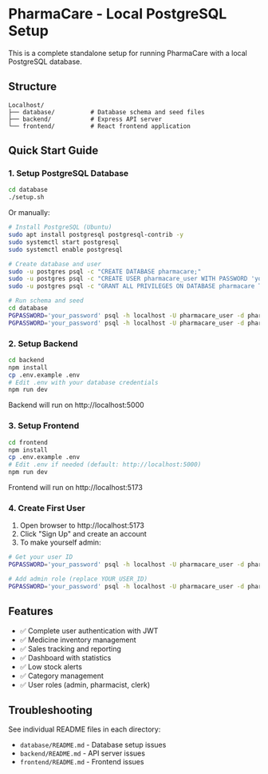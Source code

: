 # PharmaCare - Local PostgreSQL Setup

This is a complete standalone setup for running PharmaCare with a local PostgreSQL database.

## Structure

```
Localhost/
├── database/          # Database schema and seed files
├── backend/           # Express API server
└── frontend/          # React frontend application
```

## Quick Start Guide

### 1. Setup PostgreSQL Database

```bash
cd database
./setup.sh
```

Or manually:
```bash
# Install PostgreSQL (Ubuntu)
sudo apt install postgresql postgresql-contrib -y
sudo systemctl start postgresql
sudo systemctl enable postgresql

# Create database and user
sudo -u postgres psql -c "CREATE DATABASE pharmacare;"
sudo -u postgres psql -c "CREATE USER pharmacare_user WITH PASSWORD 'your_password';"
sudo -u postgres psql -c "GRANT ALL PRIVILEGES ON DATABASE pharmacare TO pharmacare_user;"

# Run schema and seed
cd database
PGPASSWORD='your_password' psql -h localhost -U pharmacare_user -d pharmacare -f schema.sql
PGPASSWORD='your_password' psql -h localhost -U pharmacare_user -d pharmacare -f seed.sql
```

### 2. Setup Backend

```bash
cd backend
npm install
cp .env.example .env
# Edit .env with your database credentials
npm run dev
```

Backend will run on http://localhost:5000

### 3. Setup Frontend

```bash
cd frontend
npm install
cp .env.example .env
# Edit .env if needed (default: http://localhost:5000)
npm run dev
```

Frontend will run on http://localhost:5173

### 4. Create First User

1. Open browser to http://localhost:5173
2. Click "Sign Up" and create an account
3. To make yourself admin:

```bash
# Get your user ID
PGPASSWORD='your_password' psql -h localhost -U pharmacare_user -d pharmacare -c "SELECT id, email FROM users;"

# Add admin role (replace YOUR_USER_ID)
PGPASSWORD='your_password' psql -h localhost -U pharmacare_user -d pharmacare -c "INSERT INTO user_roles (user_id, role) VALUES ('YOUR_USER_ID', 'admin') ON CONFLICT DO NOTHING;"
```

## Features

- ✅ Complete user authentication with JWT
- ✅ Medicine inventory management
- ✅ Sales tracking and reporting
- ✅ Dashboard with statistics
- ✅ Low stock alerts
- ✅ Category management
- ✅ User roles (admin, pharmacist, clerk)

## Troubleshooting

See individual README files in each directory:
- `database/README.md` - Database setup issues
- `backend/README.md` - API server issues
- `frontend/README.md` - Frontend issues
